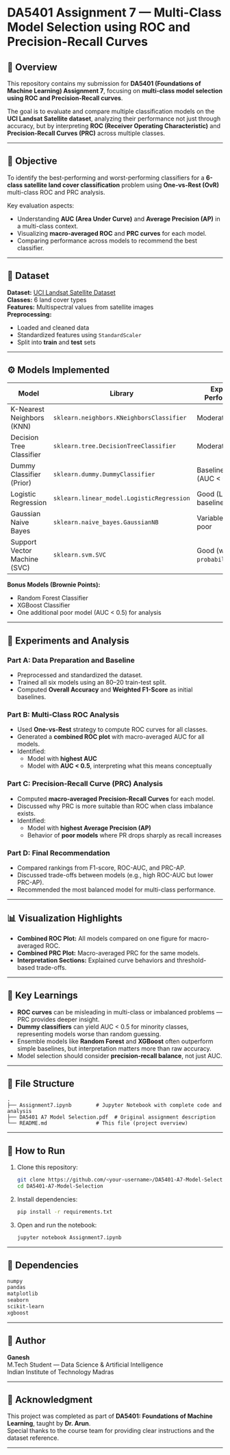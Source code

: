 # DA5401 Assignment 7 — Multi-Class Model Selection using ROC and Precision-Recall Curves

## 📘 Overview

This repository contains my submission for **DA5401 (Foundations of Machine Learning) Assignment 7**, focusing on **multi-class model selection using ROC and Precision-Recall curves**.

The goal is to evaluate and compare multiple classification models on the **UCI Landsat Satellite dataset**, analyzing their performance not just through accuracy, but by interpreting **ROC (Receiver Operating Characteristic)** and **Precision-Recall Curves (PRC)** across multiple classes.

---

## 🎯 Objective

To identify the best-performing and worst-performing classifiers for a **6-class satellite land cover classification** problem using **One-vs-Rest (OvR)** multi-class ROC and PRC analysis.

Key evaluation aspects:
- Understanding **AUC (Area Under Curve)** and **Average Precision (AP)** in a multi-class context.  
- Visualizing **macro-averaged ROC** and **PRC curves** for each model.
- Comparing performance across models to recommend the best classifier.

---

## 🧩 Dataset

**Dataset:** [UCI Landsat Satellite Dataset](https://archive.ics.uci.edu/ml/datasets/Statlog+(Landsat+Satellite))  
**Classes:** 6 land cover types  
**Features:** Multispectral values from satellite images  
**Preprocessing:**
- Loaded and cleaned data
- Standardized features using `StandardScaler`
- Split into **train** and **test** sets

---

## ⚙️ Models Implemented

| Model | Library | Expected Performance |
|--------|----------|----------------------|
| K-Nearest Neighbors (KNN) | `sklearn.neighbors.KNeighborsClassifier` | Moderate / Good |
| Decision Tree Classifier | `sklearn.tree.DecisionTreeClassifier` | Moderate |
| Dummy Classifier (Prior) | `sklearn.dummy.DummyClassifier` | Baseline / Poor (AUC < 0.5) |
| Logistic Regression | `sklearn.linear_model.LogisticRegression` | Good (Linear baseline) |
| Gaussian Naive Bayes | `sklearn.naive_bayes.GaussianNB` | Variable / Often poor |
| Support Vector Machine (SVC) | `sklearn.svm.SVC` | Good (with `probability=True`) |

**Bonus Models (Brownie Points):**
- Random Forest Classifier
- XGBoost Classifier
- One additional poor model (AUC < 0.5) for analysis

---

## 🧪 Experiments and Analysis

### **Part A: Data Preparation and Baseline**
- Preprocessed and standardized the dataset.
- Trained all six models using an 80–20 train-test split.
- Computed **Overall Accuracy** and **Weighted F1-Score** as initial baselines.

### **Part B: Multi-Class ROC Analysis**
- Used **One-vs-Rest** strategy to compute ROC curves for all classes.
- Generated a **combined ROC plot** with macro-averaged AUC for all models.
- Identified:
  - Model with **highest AUC**
  - Model with **AUC < 0.5**, interpreting what this means conceptually

### **Part C: Precision-Recall Curve (PRC) Analysis**
- Computed **macro-averaged Precision-Recall Curves** for each model.
- Discussed why PRC is more suitable than ROC when class imbalance exists.
- Identified:
  - Model with **highest Average Precision (AP)**
  - Behavior of **poor models** where PR drops sharply as recall increases

### **Part D: Final Recommendation**
- Compared rankings from F1-score, ROC-AUC, and PRC-AP.
- Discussed trade-offs between models (e.g., high ROC-AUC but lower PRC-AP).
- Recommended the most balanced model for multi-class performance.

---

## 📊 Visualization Highlights

- **Combined ROC Plot:** All models compared on one figure for macro-averaged ROC.
- **Combined PRC Plot:** Macro-averaged PRC for the same models.
- **Interpretation Sections:** Explained curve behaviors and threshold-based trade-offs.

---

## 🧠 Key Learnings

- **ROC curves** can be misleading in multi-class or imbalanced problems — PRC provides deeper insight.
- **Dummy classifiers** can yield AUC < 0.5 for minority classes, representing models worse than random guessing.
- Ensemble models like **Random Forest** and **XGBoost** often outperform simple baselines, but interpretation matters more than raw accuracy.
- Model selection should consider **precision-recall balance**, not just AUC.

---

## 🧾 File Structure

```
.
├── Assignment7.ipynb        # Jupyter Notebook with complete code and analysis
├── DA5401 A7 Model Selection.pdf  # Original assignment description
└── README.md                # This file (project overview)
```

---

## 🚀 How to Run

1. Clone this repository:
   ```bash
   git clone https://github.com/<your-username>/DA5401-A7-Model-Selection.git
   cd DA5401-A7-Model-Selection
   ```

2. Install dependencies:
   ```bash
   pip install -r requirements.txt
   ```

3. Open and run the notebook:
   ```bash
   jupyter notebook Assignment7.ipynb
   ```

---

## 🧰 Dependencies

```txt
numpy
pandas
matplotlib
seaborn
scikit-learn
xgboost
```

---

## 🧩 Author

**Ganesh**  
M.Tech Student — Data Science & Artificial Intelligence  
Indian Institute of Technology Madras  

---

## 🏁 Acknowledgment

This project was completed as part of **DA5401: Foundations of Machine Learning**, taught by **Dr. Arun**.  
Special thanks to the course team for providing clear instructions and the dataset reference.

---
